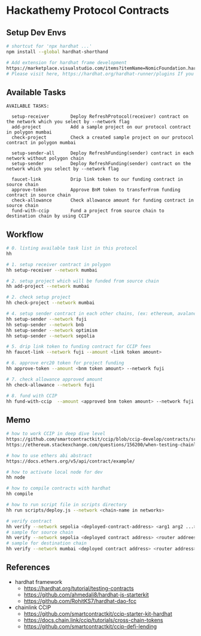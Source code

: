 # Hackathemy Protocol Contracts

## Setup Dev Envs

```bash
# shortcut for 'npx hardhat ...'
npm install --global hardhat-shorthand

# Add extension for hardhat frame development
https://marketplace.visualstudio.com/items?itemName=NomicFoundation.hardhat-solidity
# Please visit here, https://hardhat.org/hardhat-runner/plugins If you want to more dev plugins for hardhat dev
```

## Available Tasks

```
AVAILABLE TASKS:

  setup-receiver        Deploy RefreshProtocol(receiver) contract on the network which you select by --network flag
  add-project           Add a sample project on our protocol contract in polygon mumbai
  check-project         Check a created sample project on our protocol contract in polygon mumbai

  setup-sender-all      Deploy RefreshFunding(sender) contract in each network without polygon chain
  setup-sender          Deploy RefreshFunding(sender) contract on the network which you select by --network flag

  faucet-link           Drip link token to our funding contract in source chain
  approve-token         Approve BnM token to transferFrom funding contract in source chain
  check-allowance       Check allowance amount for funding contract in source chain
  fund-with-ccip        Fund a project from source chain to destination chain by using CCIP
```

## Workflow

```bash
# 0. listing available task list in this protocol
hh

# 1. setup receiver contract in polygon
hh setup-receiver --network mumbai

# 2. setup project which will be funded from source chain
hh add-project --network mumbai

# 2. check setup project
hh check-project --network mumbai

# 4. setup sender contract in each other chains, (ex: ethereum, avalanche, bnb ...)
hh setup-sender --network fuji
hh setup-sender --network bnb
hh setup-sender --network optimism
hh setup-sender --network sepolia

# 5. drip link token to funding contract for CCIP fees
hh faucet-link --network fuji --amount <link token amount>

# 6. approve erc20 token for project funding
hh approve-token --amount <bnm token amount> --network fuji

# 7. check allowance approved amount
hh check-allowance --network fuji

# 8. fund with CCIP
hh fund-with-ccip  --amount <approved bnm token amount> --network fuji
```

## Memo

```bash
# how to work CCIP in deep dive level
https://github.com/smartcontractkit/ccip/blob/ccip-develop/contracts/src/v0.8/ccip/offRamp/EVM2EVMOffRamp.sol#L248C15-L248C15
https://ethereum.stackexchange.com/questions/156200/when-testing-chainlink-ccip-with-router-sol-what-address-should-the-onramp-be

# how to use ethers abi abstract
https://docs.ethers.org/v5/api/contract/example/

# how to activate local node for dev
hh node

# how to compile contracts with hardhat
hh compile

# how to run script file in scripts directory
hh run scripts/deploy.js --network <chain-name in networks>

# verify contract
hh verify --network sepolia <deployed-contract-address> <arg1 arg2 ...>
# sample for source chain
hh verify --network sepolia <deployed contract address> <router addrees> <link token address>
# sample for destination chain
hh verify --network mumbai <deployed contract address> <router address> <zkverifier address>
```

## References

- hardhat framework
  - https://hardhat.org/tutorial/testing-contracts
  - https://github.com/ahmedali8/hardhat-js-starterkit
  - https://github.com/RohitKS7/hardhat-dao-fcc
- chainlink CCIP
  - https://github.com/smartcontractkit/ccip-starter-kit-hardhat
  - https://docs.chain.link/ccip/tutorials/cross-chain-tokens
  - https://github.com/smartcontractkit/ccip-defi-lending
